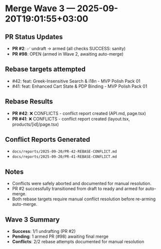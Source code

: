 # Merge Wave 3 — 2025-09-20T19:01:55+03:00

## PR Status Updates
- **PR #2**: ✅ undraft → armed (all checks SUCCESS: sanity)
- **PR #98**: OPEN (armed in Wave 2, awaiting auto-merge)

## Rebase targets attempted
- #42: feat: Greek-Insensitive Search & i18n - MVP Polish Pack 01
- #41: feat: Enhanced Cart State & PDP Binding - MVP Polish Pack 01

## Rebase Results
- **PR #42**: ❌ CONFLICTS - conflict report created (API.md, page.tsx)
- **PR #41**: ❌ CONFLICTS - conflict report created (layout.tsx, products/[id]/page.tsx)

## Conflict Reports Generated
- `docs/reports/2025-09-20/PR-42-REBASE-CONFLICT.md`
- `docs/reports/2025-09-20/PR-41-REBASE-CONFLICT.md`

## Notes
- Conflicts were safely aborted and documented for manual resolution.
- PR #2 successfully transitioned from draft to ready and armed for auto-merge.
- Both rebase targets require manual conflict resolution before re-arming auto-merge.

## Wave 3 Summary
- **Success**: 1/1 undrafting (PR #2) 
- **Pending**: 1 armed PR (#98) awaiting final merge
- **Conflicts**: 2/2 rebase attempts documented for manual resolution
